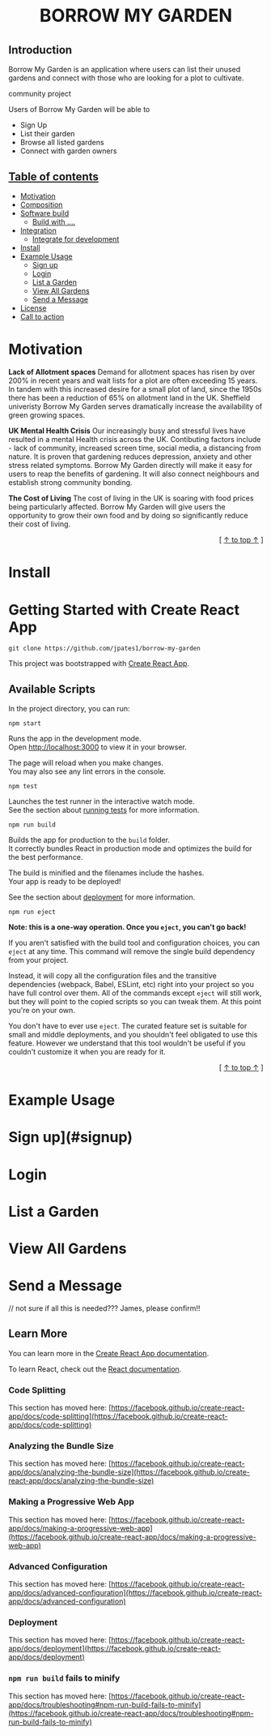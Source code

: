 <h1 align="center" style="display: block; font-size: 2.5em; font-weight: bold; margin-block-start: 1em; margin-block-end: 1em;">
  <br /><br /><strong>BORROW MY GARDEN</strong>
</h1>

## Introduction

Borrow My Garden is an application where users can list their unused gardens and connect with those who are looking for a plot to cultivate.

community project

Users of Borrow My Garden will be able to

- Sign Up
- List their garden
- Browse all listed gardens
- Connect with garden owners

## [Table of contents](#tableofcontents)

- [Motivation](#motivation)
- [Composition](#composition)
- [Software build](#software-build)
  - [Build with ....](TBC)
- [Integration](#integration)
  - [Integrate for development](#integrate-for-development)
- [Install](#install)
- [Example Usage](#example-usage)
  - [Sign up](#signup)
  - [Login](#login)
  - [List a Garden](#list-a-garden)
  - [View All Gardens](#view-all-gardens)
  - [Send a Message](#send-a-message)
- [License](#license)
- [Call to action](#call-to-action)

# Motivation

**Lack of Allotment spaces**
Demand for allotment spaces has risen by over 200% in recent years and wait lists for a plot are often exceeding 15 years.
In tandem with this increased desire for a small plot of land, since the 1950s there has been a reduction of 65% on allotment land in the UK. Sheffield univeristy
Borrow My Garden serves dramatically increase the availability of green growing spaces.

**UK Mental Health Crisis**
Our increasingly busy and stressful lives have resulted in a mental Health crisis across the UK. Contibuting factors include - lack of community, increased screen time, social media, a distancing from nature. It is proven that gardening reduces depression, anxiety and other stress related symptoms.
Borrow My Garden directly will make it easy for users to reap the benefits of gardening. It will also connect neighbours and establish strong community bonding.

**The Cost of Living**
The cost of living in the UK is soaring with food prices being particularly affected.
Borrow My Garden will give users the opportunity to grow their own food and by doing so significantly reduce their cost of living.

<div align="right">[ <a href="#table-of-contents">↑ to top ↑</a> ]</div>

# Install

# Getting Started with Create React App

`git clone https://github.com/jpates1/borrow-my-garden`

This project was bootstrapped with [Create React App](https://github.com/facebook/create-react-app).

## Available Scripts

In the project directory, you can run:

`npm start`

Runs the app in the development mode.\
Open [http://localhost:3000](http://localhost:3000) to view it in your browser.

The page will reload when you make changes.\
You may also see any lint errors in the console.

`npm test`

Launches the test runner in the interactive watch mode.\
See the section about [running tests](https://facebook.github.io/create-react-app/docs/running-tests) for more information.

`npm run build`

Builds the app for production to the `build` folder.\
It correctly bundles React in production mode and optimizes the build for the best performance.

The build is minified and the filenames include the hashes.\
Your app is ready to be deployed!

See the section about [deployment](https://facebook.github.io/create-react-app/docs/deployment) for more information.

`npm run eject`

**Note: this is a one-way operation. Once you `eject`, you can't go back!**

If you aren't satisfied with the build tool and configuration choices, you can `eject` at any time. This command will remove the single build dependency from your project.

Instead, it will copy all the configuration files and the transitive dependencies (webpack, Babel, ESLint, etc) right into your project so you have full control over them. All of the commands except `eject` will still work, but they will point to the copied scripts so you can tweak them. At this point you're on your own.

You don't have to ever use `eject`. The curated feature set is suitable for small and middle deployments, and you shouldn't feel obligated to use this feature. However we understand that this tool wouldn't be useful if you couldn't customize it when you are ready for it.

<div align="right">[ <a href="#table-of-contents">↑ to top ↑</a> ]</div>

# Example Usage

# Sign up](#signup)

# Login

# List a Garden

# View All Gardens

# Send a Message


// not sure if all this is needed??? James, please confirm!!

## Learn More

You can learn more in the [Create React App documentation](https://facebook.github.io/create-react-app/docs/getting-started).

To learn React, check out the [React documentation](https://reactjs.org/).

### Code Splitting

This section has moved here: [https://facebook.github.io/create-react-app/docs/code-splitting](https://facebook.github.io/create-react-app/docs/code-splitting)

### Analyzing the Bundle Size

This section has moved here: [https://facebook.github.io/create-react-app/docs/analyzing-the-bundle-size](https://facebook.github.io/create-react-app/docs/analyzing-the-bundle-size)

### Making a Progressive Web App

This section has moved here: [https://facebook.github.io/create-react-app/docs/making-a-progressive-web-app](https://facebook.github.io/create-react-app/docs/making-a-progressive-web-app)

### Advanced Configuration

This section has moved here: [https://facebook.github.io/create-react-app/docs/advanced-configuration](https://facebook.github.io/create-react-app/docs/advanced-configuration)

### Deployment

This section has moved here: [https://facebook.github.io/create-react-app/docs/deployment](https://facebook.github.io/create-react-app/docs/deployment)

### `npm run build` fails to minify

This section has moved here: [https://facebook.github.io/create-react-app/docs/troubleshooting#npm-run-build-fails-to-minify](https://facebook.github.io/create-react-app/docs/troubleshooting#npm-run-build-fails-to-minify)
